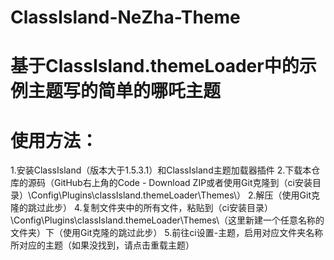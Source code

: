 # ClassIsland-NeZha-Theme
# 基于ClassIsland.themeLoader中的示例主题写的简单的哪吒主题


# 使用方法：
1.安装ClassIsland（版本大于1.5.3.1）和ClassIsland主题加载器插件
2.下载本仓库的源码（GitHub右上角的Code - Download ZIP或者使用Git克隆到（ci安装目录）\Config\Plugins\classIsland.themeLoader\Themes\）
2.解压（使用Git克隆的跳过此步）
4.复制文件夹中的所有文件，粘贴到（ci安装目录）\Config\Plugins\classIsland.themeLoader\Themes\（这里新建一个任意名称的文件夹）下（使用Git克隆的跳过此步）
5.前往ci设置-主题，启用对应文件夹名称所对应的主题（如果没找到，请点击重载主题）